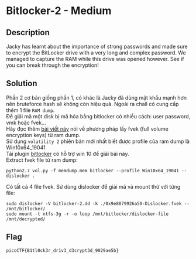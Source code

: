 # Bitlocker-2 - Medium
## Description
Jacky has learnt about the importance of strong passwords and made sure to encrypt the BitLocker drive with a very long and complex password. We managed to capture the RAM while this drive was opened however. See if you can break through the encryption!
## Solution
Phần 2 cơ bản giống phần 1, có khác là Jacky đã dùng mật khẩu mạnh hơn nên bruteforce hash sẽ không còn hiệu quả. Ngoài ra chall có cung cấp thêm 1 file `RAM dump`.  
Để giải mã một disk bị mã hóa bằng bitlocker có nhiều cách: user password, vmk hoặc fvek...  
Hãy đọc thêm [bài viết này](https://noinitrd.github.io/Memory-Dump-UEFI/) nói về phương pháp lấy fvek (full volume encryption keys) từ ram dump.  
Sử dụng `volatility 2` phiên bản mới nhất biết được profile của ram dump là Win10x64_19041  
Tải plugin [bitlocker](https://github.com/breppo/Volatility-BitLocker) có hỗ trợ win 10 để giải bài này.  
Extract fvek file từ ram dump:
```
python2.7 vol.py -f memdump.mem bitlocker --profile Win10x64_19041 --dislocker .
```
Có tất cả 4 file fvek. Sử dùng dislocker để giải mã và mount thử với từng file:
```
sudo dislocker -V bitlocker-2.dd -k ./0x9e8879926a50-Dislocker.fvek -- /mnt/bitlocker/
sudo mount -t ntfs-3g -r -o loop /mnt/bitlocker/dislocker-file /mnt/decrypted/
```
## Flag
```
picoCTF{B1tl0ck3r_dr1v3_d3crypt3d_9029ae5b}
```